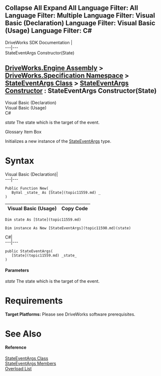        

 Collapse All Expand All  Language Filter: All  Language Filter: Multiple  Language Filter: Visual Basic (Declaration) Language Filter: Visual Basic (Usage) Language Filter: C#  
---  
DriveWorks SDK Documentation  |   
---|---  
StateEventArgs Constructor(State)   
  
[DriveWorks.Engine Assembly](topic2156.md) > [DriveWorks.Specification Namespace](topic10764.md) > [StateEventArgs Class](topic11590.md) > [StateEventArgs Constructor](topic11596.md) : StateEventArgs Constructor(State)  
---  
  
Visual Basic (Declaration)    
Visual Basic (Usage)    
C# 

_state_
    The state which is the target of the event.

Glossary Item Box

Initializes a new instance of the [StateEventArgs](topic11590.md) type. 

# Syntax

Visual Basic (Declaration)|   
---|---  
      
    
    Public Function New( _
       ByVal _state_ As [State](topic11559.md) _
    )  
  
Visual Basic (Usage)| Copy Code  
---|---  
      
    
    Dim state As [State](topic11559.md)
     
    Dim instance As New [StateEventArgs](topic11590.md)(state)  
  
C#|   
---|---  
      
    
    public StateEventArgs( 
       [State](topic11559.md) _state_
    )  
  
#### Parameters

 _state_
    The state which is the target of the event.

# Requirements

**Target Platforms:** Please see DriveWorks software prerequisites.

# See Also

#### Reference

[StateEventArgs Class](topic11590.md)   
[StateEventArgs Members](topic11591.md)   
[Overload List](topic11596.md)


